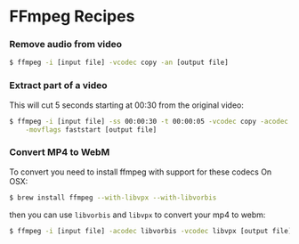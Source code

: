 # FFmpeg Recipes

### Remove audio from video

```bash
$ ffmpeg -i [input file] -vcodec copy -an [output file]
```

### Extract part of a video

This will cut 5 seconds starting at 00:30 from the original video:
```bash
$ ffmpeg -i [input file] -ss 00:00:30 -t 00:00:05 -vcodec copy -acodec copy \
    -movflags faststart [output file]
```

### Convert MP4 to WebM
To convert you need to install ffmpeg with support for these codecs
On OSX:
```bash
$ brew install ffmpeg --with-libvpx --with-libvorbis
```
then you can use `libvorbis` and `libvpx` to convert your mp4 to webm:
```bash
$ ffmpeg -i [input file] -acodec libvorbis -vcodec libvpx [output file]
```

